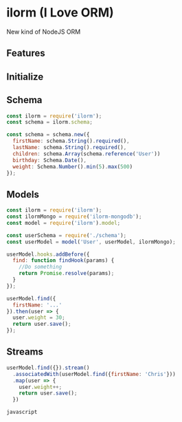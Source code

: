 # ilorm (I Love ORM)
New kind of NodeJS ORM

## Features

## Initialize

## Schema
```javascript
const ilorm = require('ilorm');
const schema = ilorm.schema;

const schema = schema.new({
  firstName: schema.String().required(),
  lastName: schema.String().required(),
  children: schema.Array(schema.reference('User'))
  birthday: Schema.Date(),
  weight: Schema.Number().min(5).max(500)
});

```

## Models
```javascript
const ilorm = require('ilorm');
const ilormMongo = require('ilorm-mongodb');
const model = require('ilorm').model;

const userSchema = require('./schema');
const userModel = model('User', userModel, ilormMongo);

userModel.hooks.addBefore({
  find: function findHook(params) {
    //Do something
    return Promise.resolve(params);
  }
});

userModel.find({
  firstName: '...'
}).then(user => {
  user.weight = 30;
  return user.save();
});
```


## Streams
```javascript
userModel.find({}).stream()
  .associatedWith(userModel.find({firstName: 'Chris'}))
  .map(user => {
    user.weight++;
    return user.save();
  })
```


```javascript```

